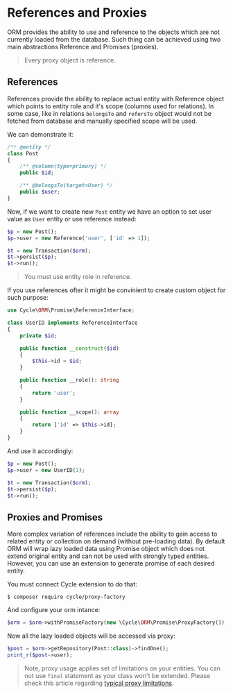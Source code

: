 # References and Proxies
ORM provides the ability to use and reference to the objects which are not currently loaded from the database. Such thing can be achieved
using two main abstractions Reference and Promises (proxies).

> Every proxy object is reference.

## References
References provide the ability to replace actual entity with Reference object which points to entity role and it's scope (columns used 
for relations). In some case, like in relations `belongsTo` and `refersTo` object would not be fetched from database and manually specified
scope will be used. 

We can demonstrate it:

```php
/** @entity */
class Post
{
    /** @column(type=primary) */
    public $id;

    /** @belongsTo(target=User) */
    public $user;
}
```

Now, if we want to create new `Post` entity we have an option to set user value as `User` entity or use reference instead:

```php
$p = new Post();
$p->user = new Reference('user', ['id' => 1]);

$t = new Transaction($orm);
$t->persist($p);
$t->run();
```

> You must use entity role in reference.

If you use references ofter it might be convinient to create custom object for such purpose:

```php
use Cycle\ORM\Promise\ReferenceInterface;

class UserID implements ReferenceInterface
{
    private $id;

    public function __construct($id)
    {
        $this->id = $id;
    }

    public function __role(): string
    {
        return 'user';
    }

    public function __scope(): array
    {
        return ['id' => $this->id];
    }
}
```

And use it accordingly:

```php
$p = new Post();
$p->user = new UserID(1);

$t = new Transaction($orm);
$t->persist($p);
$t->run();
```

## Proxies and Promises
More complex variation of references include the ability to gain access to related entity or collection on demand
(without pre-loading data). By default ORM will wrap lazy loaded data using Promise object which does not extend original
entity and can not be used with strongly typed entities. However, you can use an extension to generate promise of each
desired entity.

You must connect Cycle extension to do that:

```
$ composer require cycle/proxy-factory
```

And configure your orm intance:

```php
$orm = $orm->withPromiseFactory(new \Cycle\ORM\Promise\ProxyFactory());
```

Now all the lazy loaded objects will be accessed via proxy:

```php
$post = $orm->getRepository(Post::class)->findOne();
print_r($post->user);
```

> Note, proxy usage applies set of limitations on your entities. You can not use `final` statement as your class won't be extended. 
Please check this article regarding [typical proxy limitations](https://www.doctrine-project.org/projects/doctrine-orm/en/2.6/reference/limitations-and-known-issues.html).
